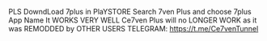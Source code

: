 PLS DowndLoad 7plus in PlaYSTORE
Search 7ven Plus and choose 7plus App Name
It WORKS VERY WELL
Ce7ven Plus will no LONGER WORK as it was REMODDED by OTHER USERS
TELEGRAM: https://t.me/Ce7venTunnel

